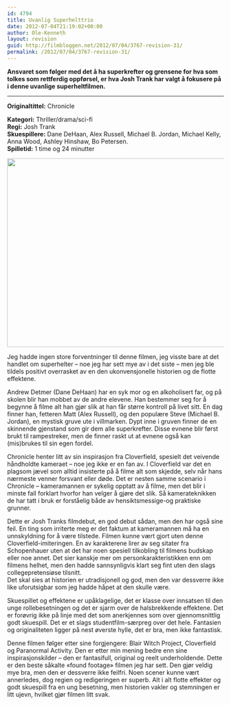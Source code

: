 ```yaml
---
id: 4794
title: Uvanlig Superhelttrio
date: 2012-07-04T21:19:02+00:00
author: Ole-Kenneth
layout: revision
guid: http://filmbloggen.net/2012/07/04/3767-revision-31/
permalink: /2012/07/04/3767-revision-31/
---
```

**Ansvaret som følger med det å ha superkrefter og grensene for hva som tolkes som rettferdig oppførsel, er hva Josh Trank har valgt å fokusere på i denne uvanlige superheltfilmen.**  
****

**<!--more-->Originaltittel:** Chronicle

  
**Kategori:** Thriller/drama/sci-fi  
**Regi:** Josh Trank  
**Skuespillere:** Dane DeHaan, Alex Russell, Michael B. Jordan, Michael Kelly, Anna Wood, Ashley Hinshaw, Bo Petersen.  
**Spilletid:** 1 time og 24 minutter

<a href="http://filmbloggen.net/2012/05/28/uvanlig-superhelttrio/chronicle11/" rel="attachment wp-att-3800"><img class="alignnone size-large wp-image-3800" src="http://filmbloggen.net/wp-content/uploads//2012/05/Chronicle11-620x438.jpg" alt="" width="620" height="438" /></a>

Jeg hadde ingen store forventninger til denne filmen, jeg visste bare at det handlet om superhelter &#8211; noe jeg har sett mye av i det siste &#8211; men jeg ble tildels positivt overrasket av en den ukonvensjonelle historien og de flotte effektene.

Andrew Detmer (Dane DeHaan) har en syk mor og en alkoholisert far, og på skolen blir han mobbet av de andre elevene. Han bestemmer seg for å begynne å filme alt han gjør slik at han får større kontroll på livet sitt. En dag finner han, fetteren Matt (Alex Russell), og den populære Steve (Michael B. Jordan), en mystisk gruve ute i villmarken. Dypt inne i gruven finner de en skinnende gjenstand som gir dem alle superkrefter. Disse evnene blir først brukt til rampestreker, men de finner raskt ut at evnene også kan (mis)brukes til sin egen fordel.

Chronicle henter litt av sin inspirasjon fra Cloverfield, spesielt det veivende håndholdte kameraet &#8211; noe jeg ikke er en fan av. I Cloverfield var det en plagsom jævel som alltid insisterte på å filme alt som skjedde, selv når hans nærmeste venner forsvant eller døde. Det er nesten samme scenario i Chronicle &#8211; kameramannen er sykelig opptatt av å filme, men det blir i minste fall forklart hvorfor han velger å gjøre det slik. Så kamerateknikken de har tatt i bruk er forståelig både av hensiktsmessige-og praktiske grunner.

Dette er Josh Tranks filmdebut, en god debut sådan, men den har også sine feil. En ting som irriterte meg er det faktum at kameramannen må ha en unnskyldning for å være tilstede. Filmen kunne vært gjort uten denne Cloverfield-imiteringen. En av karakterene lirer av seg sitater fra Schopenhauer uten at det har noen spesiell tilkobling til filmens budskap eller noe annet. Det sier kanskje mer om personkarakteristikken enn om filmens helhet, men den hadde sannsynligvis klart seg fint uten den slags collegepretensiøse tilsnitt.  
Det skal sies at historien er utradisjonell og god, men den var dessverre ikke like uforutsigbar som jeg hadde håpet at den skulle være.

Skuespillet og effektene er upåklagelige, det er klasse over innsatsen til den unge rollebesetningen og det er sjarm over de halsbrekkende effektene. Det er forøvrig ikke på linje med det som anerkjennes som over gjennomsnittlig godt skuespill. Det er et slags studentfilm-særpreg over det hele. Fantasien og originaliteten ligger på nest øverste hylle, det er bra, men ikke fantastisk.

Denne filmen følger etter sine forgjengere: Blair Witch Project, Cloverfield og Paranormal Activity. Den er etter min mening bedre enn sine inspirasjonskilder &#8211; den er fantasifull, original og reelt underholdende. Dette er den beste såkalte &laquo;found footage&raquo; filmen jeg har sett. Den gjør veldig mye bra, men den er dessverre ikke feilfri. Noen scener kunne vært annerledes, dog regien og redigeringen er superb. Alt i alt flotte effekter og godt skuespill fra en ung besetning, men historien vakler og stemningen er litt ujevn, hvilket gjør filmen litt svak.

<div class="video-shortcode">
</div>

&nbsp;